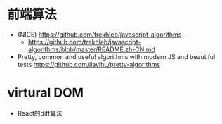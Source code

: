 # 前端算法

- (NICE) https://github.com/trekhleb/javascript-algorithms
    - https://github.com/trekhleb/javascript-algorithms/blob/master/README.zh-CN.md
- Pretty, common and useful algorithms with modern JS and beautiful tests <https://github.com/jiayihu/pretty-algorithms>

# virtural DOM

- React的diff算法

